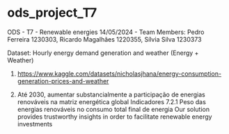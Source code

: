 # ods_project_T7
ODS - T7 - Renewable energies 
14/05/2024 - Team Members: Pedro Ferreira 1230303, Ricardo Magalhães 1220355, Sílvia Silva 1230373

Dataset: Hourly energy demand generation and weather (Energy + Weather)
1. https://www.kaggle.com/datasets/nicholasjhana/energy-consumption-generation-prices-and-weather



7. Até 2030, aumentar substancialmente a participação de energias renováveis na matriz energética global
Indicadores
7.2.1 Peso das energias renováveis no consumo total final de energia
Our solution provides trustworthy insights in order to facilitate renewable energy investments
   
   
